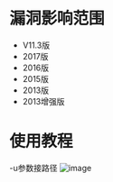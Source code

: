 # 漏洞影响范围
- V11.3版
- 2017版
- 2016版
- 2015版
- 2013版
- 2013增强版

# 使用教程
-u参数接路径
![image](https://www.ghtwf01.cn/usr/uploads/2020/10/559386574.png)
